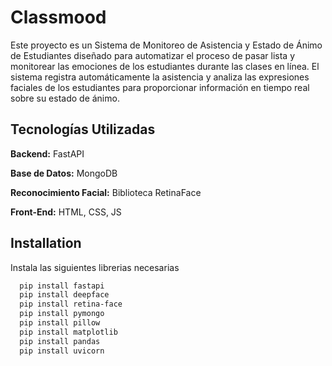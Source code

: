 
# Classmood

Este proyecto es un Sistema de Monitoreo de Asistencia y Estado de Ánimo de Estudiantes diseñado para automatizar el proceso de pasar lista y monitorear las emociones de los estudiantes durante las clases en línea. El sistema registra automáticamente la asistencia y analiza las expresiones faciales de los estudiantes para proporcionar información en tiempo real sobre su estado de ánimo.


## Tecnologías Utilizadas

**Backend:** FastAPI

**Base de Datos:** MongoDB

**Reconocimiento Facial:** Biblioteca RetinaFace

**Front-End:** HTML, CSS, JS


## Installation

Instala las siguientes librerias necesarias 

```bash
  pip install fastapi
  pip install deepface
  pip install retina-face
  pip install pymongo
  pip install pillow
  pip install matplotlib
  pip install pandas
  pip install uvicorn 
```
    
